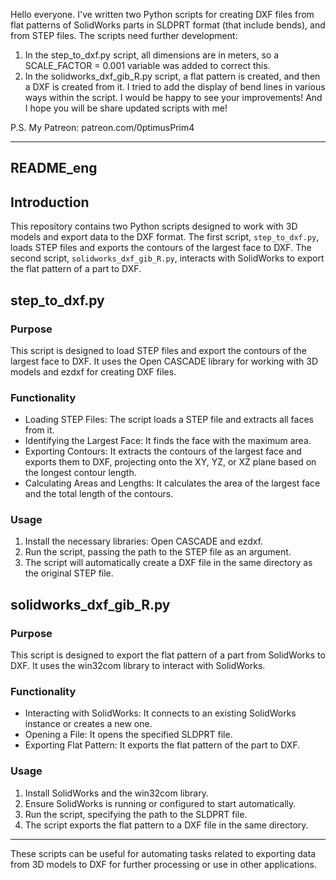 Hello everyone. I've written two Python scripts for creating DXF files from flat patterns of SolidWorks parts in SLDPRT format (that include bends), and from STEP files.
The scripts need further development:
1. In the step_to_dxf.py script, all dimensions are in meters, so a SCALE_FACTOR = 0.001 variable was added to correct this.
2. In the solidworks_dxf_gib_R.py script, a flat pattern is created, and then a DXF is created from it. I tried to add the display of bend lines in various ways within the script.
I would be happy to see your improvements! And I hope you will be share updated scripts with me!

P.S. My Patreon: patreon.com/0ptimusPrim4

---

## README_eng

## Introduction

This repository contains two Python scripts designed to work with 3D models and export data to the DXF format. The first script, `step_to_dxf.py`, loads STEP files and exports the contours of the largest face to DXF. The second script, `solidworks_dxf_gib_R.py`, interacts with SolidWorks to export the flat pattern of a part to DXF.

## step_to_dxf.py

### Purpose

This script is designed to load STEP files and export the contours of the largest face to DXF. It uses the Open CASCADE library for working with 3D models and ezdxf for creating DXF files.

### Functionality

- Loading STEP Files: The script loads a STEP file and extracts all faces from it.
- Identifying the Largest Face: It finds the face with the maximum area.
- Exporting Contours: It extracts the contours of the largest face and exports them to DXF, projecting onto the XY, YZ, or XZ plane based on the longest contour length.
- Calculating Areas and Lengths: It calculates the area of the largest face and the total length of the contours.

### Usage

1. Install the necessary libraries: Open CASCADE and ezdxf.
2. Run the script, passing the path to the STEP file as an argument.
3. The script will automatically create a DXF file in the same directory as the original STEP file.

## solidworks_dxf_gib_R.py

### Purpose

This script is designed to export the flat pattern of a part from SolidWorks to DXF. It uses the win32com library to interact with SolidWorks.

### Functionality

- Interacting with SolidWorks: It connects to an existing SolidWorks instance or creates a new one.
- Opening a File: It opens the specified SLDPRT file.
- Exporting Flat Pattern: It exports the flat pattern of the part to DXF.

### Usage

1. Install SolidWorks and the win32com library.
2. Ensure SolidWorks is running or configured to start automatically.
3. Run the script, specifying the path to the SLDPRT file.
4. The script exports the flat pattern to a DXF file in the same directory.

---

These scripts can be useful for automating tasks related to exporting data from 3D models to DXF for further processing or use in other applications.
